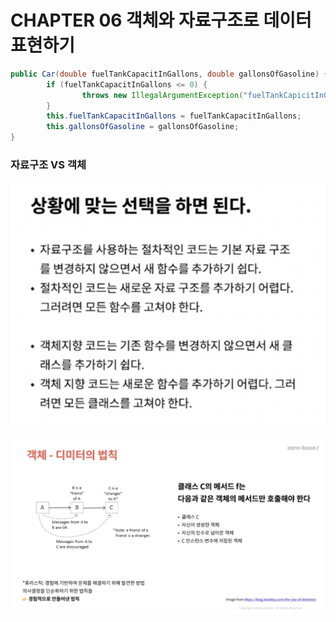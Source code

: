 # CHAPTER 06 객체와 자료구조로 데이터 표현하기

```java
public Car(double fuelTankCapacitInGallons, double gallonsOfGasoline) {
		if (fuelTankCapacitInGallons <= 0) {
				throws new IllegalArgumentException("fuelTankCapicitInGallons must be greater than zero");
		}
		this.fuelTankCapacitInGallons = fuelTankCapacitInGallons;
		this.gallonsOfGasoline = gallonsOfGasoline;
}
```

### 자료구조 VS 객체

![](imgs/chap06-01.png)

![](imgs/chap06-02.png)
